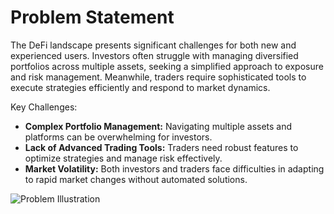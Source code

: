 # Problem Statement

The DeFi landscape presents significant challenges for both new and experienced users. Investors often struggle with managing diversified portfolios across multiple assets, seeking a simplified approach to exposure and risk management. Meanwhile, traders require sophisticated tools to execute strategies efficiently and respond to market dynamics.

Key Challenges:
- **Complex Portfolio Management:** Navigating multiple assets and platforms can be overwhelming for investors.
- **Lack of Advanced Trading Tools:** Traders need robust features to optimize strategies and manage risk effectively.
- **Market Volatility:** Both investors and traders face difficulties in adapting to rapid market changes without automated solutions.

![Problem Illustration](path/to/problem_illustration.png) 